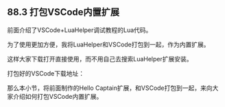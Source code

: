 ## 88.3 打包VSCode内置扩展

前面介绍了VSCode+LuaHelper调试教程的Lua代码。

为了使用更加方便，我将LuaHelper和VSCode打包到一起，作为内置扩展。

这样大家下载打开直接使用，而不用自己去搜索LuaHelper扩展安装。

打包好的VSCode下载地址：

那么本小节，将前面制作的Hello Captain扩展，和VSCode打包到一起，来向大家介绍如何打包VSCode内置扩展。